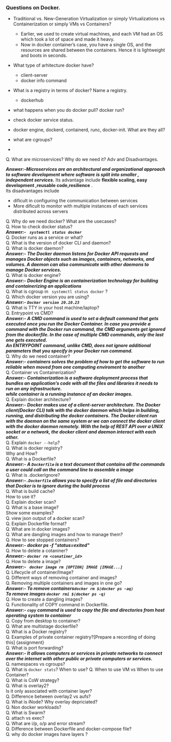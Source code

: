 ### Questions on Docker.
- Traditional vs. New-Generation Virtualization or simply Virtualizations vs Containerization or simply VMs vs Containers?
    - Earlier, we used to create virtual machines, and each VM had an OS which took a lot of space and made it heavy.
    - Now in docker container’s case, you have a single OS, and the resources are shared between the containers. Hence it is lightweight and boots in seconds.

- What type of arhitecture docker have?
    - client-server
    - docker info command

- What is a registry in terms of docker? Name a registry.
    - dockerhub

- what happens when you do docker pull? docker run?
- check docker service status.
- docker engine, dockerd, containerd, runc, docker-init. What are they all? 
- what are cgroups?
- 

Q. What are microservices? Why do we need it? Adv and Disadvantages. </br>

***Answer:-Microservices are an architectural and organizational approach to software development where software is split into smaller , independent services.***
           Its advantage include **flexible scaling, easy development ,reusable code,resilience** .</br>           Its disadvantages include</br>
- dificult in configuring the communication between services</br>
- More dificult to monitor with multiple instances of each services distributed across  servers  </br>

Q. Why do we need docker? What are the usecases?</br>
Q. How to check docker status?</br>
***Answer:-  ``` systemctl status docker```</br>***
Q. Docker runs as a service or what?</br>
Q. What is the version of docker CLI and daemon?</br>
Q. What is docker daemon?</br>
***Answer:- The Docker daemon listens for Docker API requests and manages Docker objects such as images, containers, networks, and volumes. A daemon can also communicate with other daemons to manage Docker services.</br>***
Q. What is docker engine?</br>
***Answer:- Docker Engine is an  containerization technology for building and containerizing an applications</br>***
Q. What is cgroup in ``` systemctl status docker``` ?</br>
Q. Which docker version you are using?</br>
***Answer:- ``Docker version 20.10.23``***</br>
Q. What is TTY in your host machine/laptop?</br>
Q. Entrypoint vs CMD?</br>
***Answer:- A **CMD** command is used to set a default command that gets executed once you run the Docker Container. In case you provide a command with the Docker run command, the CMD arguments get ignored from the dockerfile. In the case of multiple CMD commands, only the last one gets executed.</br>***
***An **ENTRYPOINT** command, unlike CMD, does not ignore additional parameters that you specify in your Docker run command.</br>***
Q. Why do we need container?</br>
***Answer:- containers solves the problem of how to get the software to run reliable when moved from one computing enviroment to another</br>***
Q. Container vs Containerization?</br>
***Answer:- **Containerization**  is a software deployment process that bundles an application’s code with all the files and libraries it needs to run on any infrastructure.</br>while **container** is a running instance of an docker images.</br>***
Q. Explain docker architecture?</br>
***Answer:- Docker makes use of a client-server architecture. The Docker client(Docker CLI) talk with the docker daemon which helps in building, running, and distributing the docker containers. The Docker client run with the daemon on the same system or we can connect the docker client with the docker daemon remotely. With the help of REST API over a  UNIX socket or a network, the docker client and daemon interact with each other.</br>***
Q. Explain ``` docker --help ```?</br>
Q. What is docker registry?</br> Why and How?</br>
Q. What is a Dockerfile?</br>
***Answer:- A ``Dockerfile`` is a text document that contains all the commands a user could call on the command line to assemble a image</br>***
Q. What is .dockerIgnore?</br>
***Answer:-``.Dockerfile`` allows you to specify a list of file and directories that Docker is to ignore during the build process</br>***
Q. What is build cache?</br> How to use it?</br>
Q. Explain docker scan?</br>
Q. What is a base image?</br> Show some examples?</br>
Q. view json output of a docker scan?</br>
Q. Explain Dockerfile format?</br>
Q. What are <none> in docker images?</br>
Q. What are dangling images and how to manage them?</br>
Q. How to see stopped containers?</br>
***Answer:- docker ps -f "status=exited"</br>***
Q. How to delete a cotaniner?</br>
***Answer:- ``docker rm <conatiner_id``></br>***
Q. How to delete a image?</br>
***Answer:- `` docker image rm [OPTION] IMAGE [IMAGE...]``</br>***
Q. Lifecycle of container/Image?</br>
Q. Different ways of removing container and images?</br>
Q. Removing multiple containers and images in one go?</br>
***Answer:- To remove **containers**``docker rm $(docker ps -aq)``</br>***
***To remove **images** ``docker rmi $(docker ps -q)``</br>***
Q. How to create a dangling images?</br>
Q. Functionality of COPY command in Dockerfile.</br>
***Answer:- ``copy`` command is used to copy the file and directories from host operating system to container </br>***
Q. Copy from desktop to container?</br>
Q. What are multistage dockerfile?</br>
Q. What is a Docker registry?</br> 
Q. Examples of private container registry?[Prepare a recording of doing this] {assignment} </br>
Q. What is port forwarding?</br>
***Answer:- It  allows computers or services in private networks to connect over the internet with other public or private computers or services.</br>***
Q. namespaces vs cgroups?</br>
Q. What is ``` docker stats ```? When to use? 
Q. When to use VM vs When to use  Container?</br>
Q. What is CoW strategy?</br>
Q. What is overlay2?</br> Is it only associated with container layer?</br>
Q. Difference between overlay2 vs aufs?</br>
Q. What is iNode? Why overlay depriciated?</br>
Q. Non docker workloads?</br>
Q. What is Swarm?</br>
Q. attach vs exec?</br>
Q. What are i/p, o/p and error stream?</br>
Q. Difference between Dockerfile and docker-compose file?</br>
Q. why do docker images have layers ? 